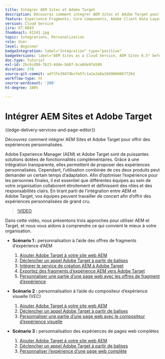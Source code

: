 ```yaml
---
title: Intégrer AEM Sites et Adobe Target
description: Découvrez comment intégrer AEM Sites et Adobe Target pour offrir des expériences personnalisées.
feature: Experience Fragments, Core Components, Adobe Client Data Layer
version: Cloud Service
jira: KT-6043
thumbnail: 41241.jpg
topic: Integrations, Personalization
role: User
level: Beginner
badgeIntegration: label="Intégration" type="positive"
badgeVersions: label="AEM Sites as a Cloud Service, AEM Sites 6.5" before-title="false"
doc-type: Tutorial
exl-id: 2bc6cd90-7b23-4dde-bb07-bca0de9fa509
duration: 278
source-git-commit: adf3fe30474bcfe5fc1a1e2a8a3d49060067726d
workflow-type: ht
source-wordcount: '260'
ht-degree: 100%

---
```


# Intégrer AEM Sites et Adobe Target

{{edge-delivery-services-and-page-editor}}

Découvrez comment intégrer AEM Sites et Adobe Target pour offrir des expériences personnalisées.

Adobe Experience Manager (AEM) et Adobe Target sont de puissantes solutions dotées de fonctionnalités complémentaires. Grâce à une intégration transparente, elles permettent de proposer des expériences personnalisées. Cependant, l’utilisation combinée de ces deux produits peut demander un certain temps d’adaptation. Afin d’optimiser l’expérience pour les personnes finales, il est essentiel que différentes équipes au sein de votre organisation collaborent étroitement et définissent des rôles et des responsabilités clairs. En tirant parti de l’intégration entre AEM et Adobe Target, vos équipes peuvent travailler de concert afin d’offrir des expériences personnalisées de grand cru.

>[!VIDEO](https://video.tv.adobe.com/v/41241?quality=12&learn=on)

Dans cette vidéo, nous présentons trois approches pour utiliser AEM et Target, et nous vous aidons à comprendre ce qui convient le mieux à votre organisation.

* __Scénario 1 :__ personnalisation à l’aide des offres de fragments d’expérience d’AEM

   1. [Ajouter Adobe Target à votre site web AEM](./add-target-launch-extension.md)
   1. [Déclencher un appel Adobe Target à partir de balises](./load-and-fire-target.md)
   1. [Intégrer le service de création AEM à Adobe Target](./setup-aem-target-cloud-service.md)
   1. [Exportez des fragments d’expérience AEM vers Adobe Target](./export-experience-fragment-target.md)
   1. [Personnaliser une partie d’une page web avec les offres de fragment d’expérience](./create-target-activity.md)

* __Scénario 2 :__ personnalisation à l’aide du compositeur d’expérience visuelle (VEC)

   1. [Ajouter Adobe Target à votre site web AEM](./add-target-launch-extension.md)
   1. [Déclencher un appel Adobe Target à partir de balises](./load-and-fire-target.md)
   1. [Personnaliser une partie d’une page web avec le compositeur d’expérience visuelle](./personalization-using-vec.md)

* __Scénario 3 :__ personnalisation des expériences de pages web complètes

   1. [Ajouter Adobe Target à votre site web AEM](./add-target-launch-extension.md)
   1. [Déclencher un appel Adobe Target à partir de balises](./load-and-fire-target.md)
   1. [Personnaliser l’expérience d’une page web complète](./personalization-web-page.md)
